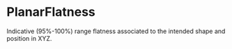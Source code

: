 PlanarFlatness
==============

Indicative (95%-100%) range flatness associated to the intended shape and position in XYZ.
